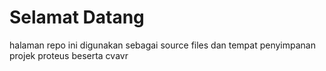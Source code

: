 # Selamat Datang
halaman repo ini digunakan sebagai source files dan tempat penyimpanan projek proteus beserta cvavr

